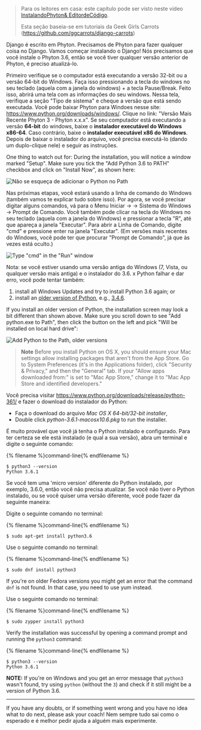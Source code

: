 > Para os leitores em casa: este capítulo pode ser visto neste vídeo [InstalandoPhyton& EditordeCódigo](https://www.youtube.com/watch?v=pVTaqzKZCdA).
> 
> Esta seção baseia-se em tutoriais da Geek Girls Carrots (https://github.com/ggcarrots/django-carrots)

Django é escrito em Phyton. Precisamos de Phyton para fazer qualquer coisa no Django. Vamos começar instalando o Django! Nós precisamos que você instale o Phyton 3.6, então se você tiver qualquer versão anterior de Phyton, é preciso atualizá-lo.

<!--sec data-title="Install Python: Windows" data-id="python_windows" data-collapse=true ces-->

Primeiro verifique se o computador está executando a versão 32-bit ou a versão 64-bit do Windows. Faça isso pressionando a tecla do windows no seu teclado (aquela com a janela do windows) + a tecla Pause/Break. Feito isso, abrirá uma tela com as informações do seu windows. Nessa tela, verifique a seção "Tipo de sistema" e cheque a versão que está sendo executada. Você pode baixar Phyton para Windoes nesse site: https://www.python.org/downloads/windows/. Clique no link: "Versão Mais Recente Phyton 3 - Phyton x.x.x". Se seu computador está executando a versão **64-bit** do windows, baixe o **instalador executável do Windows x86-64**. Caso contrário, baixe o **instalador executável x86 do Windows**. Depois de baixar o instalador do arquivo, você precisa executá-lo (dando um duplo-clique nele) e seguir as instruções.

One thing to watch out for: During the installation, you will notice a window marked "Setup". Make sure you tick the "Add Python 3.6 to PATH" checkbox and click on "Install Now", as shown here:

![Não se esqueça de adicionar o Python no Path](../python_installation/images/python-installation-options.png)

Nas próximas etapas, você estará usando a linha de comando do Windows (também vamos te explicar tudo sobre isso). Por agora, se você precisar digitar alguns comandos, vá para o Menu Iniciar → → Sistema do Windows → Prompt de Comando. Você também pode clicar na tecla do Windows no seu teclado (aquela com a janela do Windows) e pressionar a tecla "R", até que apareça a janela "Executar". Para abrir a Linha de Comando, digite "cmd" e pressione enter na janela "Executar". (Em versões mais recentes do Windows, você pode ter que procurar "Prompt de Comando", já que às vezes está oculto.)

![Type "cmd" in the "Run" window](../python_installation/images/windows-plus-r.png)

Nota: se você estiver usando uma versão antiga do Windows (7, Vista, ou qualquer versão mais antiga) e o instalador do 3.6. x Python falhar e dar erro, você pode tentar também:

1. install all Windows Updates and try to install Python 3.6 again; or
2. install an [older version of Python](https://www.python.org/downloads/windows/), e.g., [3.4.6](https://www.python.org/downloads/release/python-346/).

If you install an older version of Python, the installation screen may look a bit different than shown above. Make sure you scroll down to see "Add python.exe to Path", then click the button on the left and pick "Will be installed on local hard drive":

![Add Python to the Path, older versions](../python_installation/images/add_python_to_windows_path.png)

<!--endsec-->

<!--sec data-title="Install Python: OS X" data-id="python_OSX"
data-collapse=true ces-->

> **Note** Before you install Python on OS X, you should ensure your Mac settings allow installing packages that aren't from the App Store. Go to System Preferences (it's in the Applications folder), click "Security & Privacy," and then the "General" tab. If your "Allow apps downloaded from:" is set to "Mac App Store," change it to "Mac App Store and identified developers."

Você precisa visitar https://www.python.org/downloads/release/python-361/ e fazer o download do instalador do Python:

* Faça o download do arquivo *Mac OS X 64-bit/32-bit installer*,
* Double click *python-3.6.1-macosx10.6.pkg* to run the installer.

<!--endsec-->

<!--sec data-title="Install Python: Linux" data-id="python_linux"
data-collapse=true ces-->

É muito provável que você já tenha o Python instalado e configurado. Para ter certeza se ele está instalado (e qual a sua versão), abra um terminal e digite o seguinte comando:

{% filename %}command-line{% endfilename %}

    $ python3 --version
    Python 3.6.1
    

Se você tem uma 'micro version' diferente do Python instalado, por exemplo, 3.6.0, então você não precisa atualizar. Se você não tiver o Python instalado, ou se você quiser uma versão diferente, você pode fazer da seguinte maneira:

<!--endsec-->

<!--sec data-title="Install Python: Debian or Ubuntu" data-id="python_debian" data-collapse=true ces-->

Digite o seguinte comando no terminal:

{% filename %}command-line{% endfilename %}

    $ sudo apt-get install python3.6
    

<!--endsec-->

<!--sec data-title="Install Python: Fedora" data-id="python_fedora"
data-collapse=true ces-->

Use o seguinte comando no terminal:

{% filename %}command-line{% endfilename %}

    $ sudo dnf install python3
    

If you're on older Fedora versions you might get an error that the command `dnf` is not found. In that case, you need to use yum instead.

<!--endsec-->

<!--sec data-title="Install Python: openSUSE" data-id="python_openSUSE"
data-collapse=true ces-->

Use o seguinte comando no terminal:

{% filename %}command-line{% endfilename %}

    $ sudo zypper install python3
    

<!--endsec-->

Verify the installation was successful by opening a command prompt and running the `python3` command:

{% filename %}command-line{% endfilename %}

    $ python3 --version
    Python 3.6.1
    

**NOTE:** If you're on Windows and you get an error message that `python3` wasn't found, try using `python` (without the `3`) and check if it still might be a version of Python 3.6.

* * *

If you have any doubts, or if something went wrong and you have no idea what to do next, please ask your coach! Nem sempre tudo sai como o esperado e é melhor pedir ajuda a alguém mais experimente.